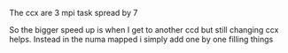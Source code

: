 The ccx are 3 mpi task spread by 7

So the bigger speed up is when I get to another ccd but still changing ccx helps. Instead in the numa mapped i simply add one by one filling things
